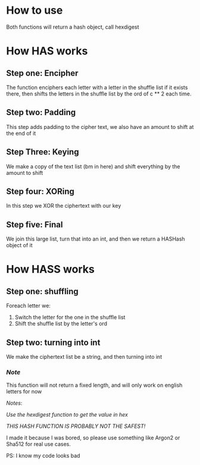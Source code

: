 # How to use

Both functions will return a hash object, call hexdigest

# How HAS works
## Step one: Encipher
The function enciphers each letter with a letter in the shuffle list if it exists there, then shifts the letters in the shuffle list by the ord of c ** 2 each time. 
        
## Step two: Padding
This step adds padding to the cipher text, we also have an amount to shift at the end of it

## Step Three: Keying
We make a copy of the text list (bm in here) and shift everything by the amount to shift

## Step four: XORing
In this step we XOR the ciphertext with our key

## Step five: Final
We join this large list, turn that into an int, and then we return a HASHash object of it

# How HASS works
## Step one: shuffling
Foreach letter we:
    
1. Switch the letter for the one in the shuffle list
2. Shift the shuffle list by the letter's ord
## Step two: turning into int
We make the ciphertext list be a string, and then turning into int

### _*Note*_
This function will not return a fixed length, and will only work on english letters for now


_Notes_:

_Use the hexdigest function to get the value in hex_

*THIS HASH FUNCTION IS PROBABLY NOT THE SAFEST!*

I made it because I was bored, so please use something like Argon2 or Sha512 for real use cases.

PS: I know my code looks bad
